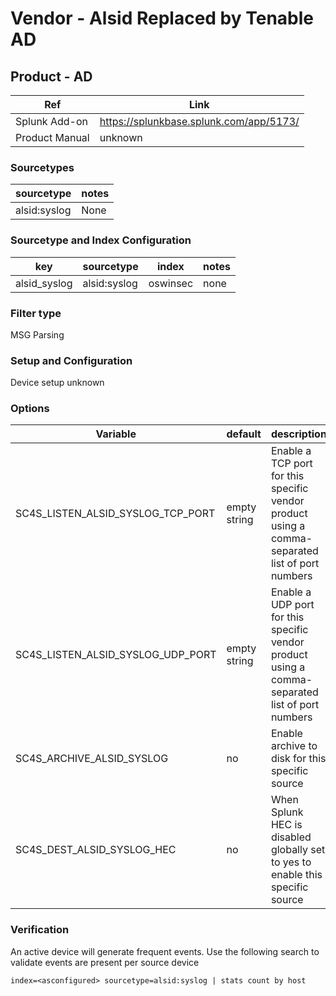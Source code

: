 # Vendor - Alsid Replaced by Tenable AD


## Product - AD

| Ref            | Link                                                                                                    |
|----------------|---------------------------------------------------------------------------------------------------------|
| Splunk Add-on  | https://splunkbase.splunk.com/app/5173/                                    |
| Product Manual | unknown   |


### Sourcetypes

| sourcetype     | notes                                                                                                   |
|----------------|---------------------------------------------------------------------------------------------------------|
| alsid:syslog        | None                                                                                                    |

### Sourcetype and Index Configuration

| key            | sourcetype     | index          | notes          |
|----------------|----------------|----------------|----------------|
| alsid_syslog      | alsid:syslog       | oswinsec          | none          |

### Filter type

MSG Parsing

### Setup and Configuration

Device setup unknown 

### Options

| Variable       | default        | description    |
|----------------|----------------|----------------|
| SC4S_LISTEN_ALSID_SYSLOG_TCP_PORT      | empty string      | Enable a TCP port for this specific vendor product using a comma-separated list of port numbers |
| SC4S_LISTEN_ALSID_SYSLOG_UDP_PORT      | empty string      | Enable a UDP port for this specific vendor product using a comma-separated list of port numbers |
| SC4S_ARCHIVE_ALSID_SYSLOG | no | Enable archive to disk for this specific source |
| SC4S_DEST_ALSID_SYSLOG_HEC | no | When Splunk HEC is disabled globally set to yes to enable this specific source | 

### Verification

An active device will generate frequent events. Use the following search to validate events are present per source device

```
index=<asconfigured> sourcetype=alsid:syslog | stats count by host
```
